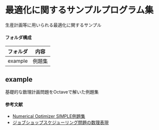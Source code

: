 # 最適化に関するサンプルプログラム集

生産計画等に用いられる最適化に関するサンプル

#### フォルダ構成

| フォルダ | 内容 |
| --- | --- |
| example | 例題集 |

## example

基礎的な数理計画問題をOctaveで解いた例題集

#### 参考文献

* [Numerical Optimizer SIMPLE例題集](https://www.msi.co.jp/nuopt/docs/v23/examples/html/01-00-00.html)
* [ジョブショップスケジューリング問題の数理表現](https://www.jstage.jst.go.jp/article/isciesci/61/1/61_14/_pdf/-char/ja)

